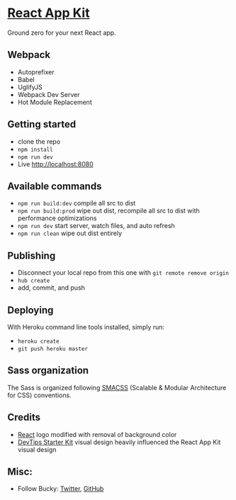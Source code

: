 # [React App Kit](https://reactappkit.herokuapp.com)

Ground zero for your next React app.

## Webpack

  - Autoprefixer
  - Babel
  - UglifyJS
  - Webpack Dev Server
  - Hot Module Replacement

## Getting started

  - clone the repo
  - `npm install`
  - `npm run dev`
  - Live [http://localhost:8080](http://localhost:8080)

## Available commands

  - `npm run build:dev` compile all src to dist
  - `npm run build:prod` wipe out dist, recompile all src to dist with performance optimizations
  - `npm run dev` start server, watch files, and auto refresh
  - `npm run clean` wipe out dist entirely

## Publishing

  - Disconnect your local repo from this one with `git remote remove origin`
  - `hub create`
  - add, commit, and push

## Deploying

With Heroku command line tools installed, simply run:

  - `heroku create`
  - `git push heroku master`

## Sass organization

  The Sass is organized following [SMACSS](https://smacss.com) (Scalable & Modular Architecture for CSS) conventions.

## Credits
  - [React](https://creativecommons.org/licenses/by/3.0/) logo modified with removal of background color
  - [DevTips Starter Kit](https://github.com/DevTips/DevTips-Starter-Kit) visual design heavily influenced the React App Kit visual design

## Misc:

  - Follow Bucky: [Twitter](https://twitter.com/BuckyMaler), [GitHub](https://github.com/BuckyMaler)

